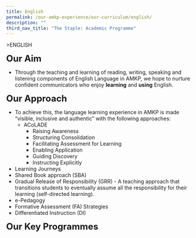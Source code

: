 ```yaml
---
title: English
permalink: /our-amkp-experience/our-curriculum/english/
description: ""
third_nav_title: "The Staple: Academic Programme"
---
```

&gt;ENGLISH

**<font size="5">Our Aim</font>**
* Through the teaching and learning of reading, writing, speaking and listening components of English Language in AMKP, we hope to nurture confident communicators who enjoy **learning** and **using** English.


**<font size="5">Our Approach</font>**

* To achieve this, the language learning experience in AMKP is made “visible, inclusive and authentic” with the following approaches:
	* ACoLADE
		* Raising Awareness
		* Structuring Consolidation 
		* Facilitating Assessment for Learning 
		* Enabling Application
		* Guiding Discovery
		* Instructing Explicitly
* Learning Journeys 
* Shared Book approach (SBA)
* Gradual Release of Responsibility (GRR) - A teaching approach that transitions students to eventually assume all the responsibility for their learning (self-directed learning).
* e-Pedagogy 
* Formative Assessment (FA) Strategies 
* Differentiated Instruction (DI) 


**<font size="5">Our Key Programmes</font>**